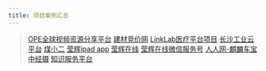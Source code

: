 ```yaml
---
title: 项目案例汇总
---
```


>[OPE全球视频资源分享平台](/about/Project/ope.html "OPE全球视频资源分享平台") 
>[建材竞价网](/about/Project/jcjjw.html "建材竞价网") 
>[LinkLab医疗平台项目](/about/Project/linklab.html "LinkLab医疗平台项目") 
>[长沙工业云平台](/about/Project/csicloud.html "长沙工业云平台") 
>[煤小二](/about/Project/mxer.html "煤小二") 
>[莹辉ipad app](/about/Project/brightonline2.html "莹辉ipad app") 
>[莹辉在线](/about/Project/brightonline.html "莹辉在线") 
>[莹辉在线微信服务号](/about/Project/brightonline3.html "莹辉在线微信服务号") 
>[人人网-麒麟车宝](/about/Project/qlcb.html "人人网-麒麟车宝") 
>[中经摄](/about/Project/zjs.html "中经摄") 
>[知识服务平台](/about/Project/zsfw.html "知识服务平台") 		